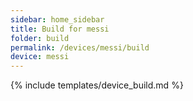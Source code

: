 ```yaml
---
sidebar: home_sidebar
title: Build for messi
folder: build
permalink: /devices/messi/build
device: messi
---
```

{% include templates/device_build.md %}

